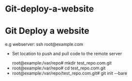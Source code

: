 # Git-deploy-a-website

<h1>Git Deploy a website</h1>
e.g webserver: ssh root@example.com
<ul>
  <li>
    <p>Set location to push and pull code to the remote server</p>
    root@example:/var/repo# mkdir test_repo.com.git
  </li>
  <li>root@example:/var/repo# cd test_repo.com.git</li>
  <li>root@example:/var/repo/test_repo.com.git# git init --bare</li>
  </ul>
